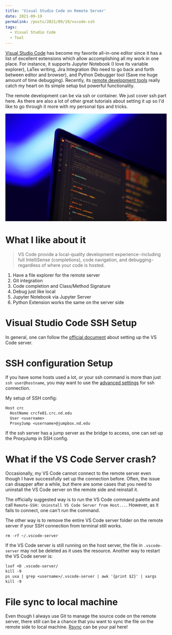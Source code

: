 ```yaml
---
title: 'Visual Studio Code on Remote Server'
date: 2021-09-19
permalink: /posts/2021/09/19/vscode-ssh
tags:
  - Visual Studio Code
  - Tool
---
```


<!-- python extension
ssh configuration setup
what if vs code server crash
rsync -->

[Visual Studio Code](https://code.visualstudio.com/) has become my favorite all-in-one editor since it has a list of excellent extensions which allow accomplishing all my work in one place. For instance, it supports Jupyter Notebook (I love its variable explorer), LaTex writing, Jira Integration (No need to go back and forth between editor and browser), and Python Debugger tool (Save me huge amount of time debugging). Recently, its [remote development tools](https://code.visualstudio.com/docs/remote/remote-overview) really catch my heart on its simple setup but powerful functionality. 

The remote development can be via ssh or container. We just cover ssh part here. As there are also a lot of other great tutorials about setting it up so I'd like to go through it more with my personal tips and tricks.

![VS Code](/images/mohammad-rahmani-Y5yxdx2a4PI-unsplash.jpg)

What I like about it
======

> VS Code provide a local-quality development experience - including full IntelliSense (completions), code navigation, and debugging - regardless of where your code is hosted.

1. Have a file explorer for the remote server
2. Git integration
3. Code completion and Class/Method Signature
4. Debug just like local
5. Jupyter Notebook via Jupyter Server
6. Python Extension works the same on the server side

Visual Studio Code SSH Setup
======
In general, one can follow the [official document](https://code.visualstudio.com/docs/remote/ssh) about setting up the VS Code server.

SSH configuration Setup
======
If you have some hosts used a lot, or your ssh command is more than just `ssh user@hostname`, you
may want to use the [advanced settings](https://code.visualstudio.com/docs/remote/ssh#_remember-hosts-and-advanced-settings) for ssh connection.

My setup of SSH config:
```
Host crc
  HostName crcfe01.crc.nd.edu
  User <username>
  ProxyJump <username>@jumpbox.nd.edu
```

If the ssh server has a jump server as the bridge to access, one can set up the ProxyJump in SSH config.

What if the VS Code Server crash?
======
Occasionally, my VS Code cannot connect to the remote server even though I have successfully set up
the connection before. Often, the issue can disapper after a while, but there are some cases that
you need to uninstall the VS Code server on the remote side and reinstall it.

The officially suggested way is to run the VS Code command palette and call `Remote-SSH: Uninstall VS Code Server from Host...`. However, as it fails to connect, one can't run the command.

The other way is to remove the entire VS Code server folder on the remote server if your SSH connection
from terminal still works.

```
rm -rf ~/.vscode-server
```

If the VS Code server is still running on the host server, the file in `.vscode-server` may not be deleted as it uses the resource. Another way to restart the VS Code server is:

```
lsof +D .vscode-server/
kill -9 
ps uxa | grep <username>/.vscode-server | awk '{print $2}' | xargs kill -9
```

File sync to local machine
======
Even though I always use Git to manage the source code on the remote server, there still can be a chance that
you want to sync the file on the remote side to local machine. [Rsync](https://code.visualstudio.com/docs/remote/troubleshooting#_using-rsync-to-maintain-a-local-copy-of-your-source-code) can be your pal here!